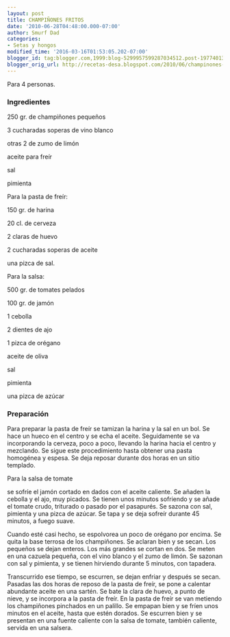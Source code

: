 ```yaml
---
layout: post
title: CHAMPIÑONES FRITOS
date: '2010-06-28T04:48:00.000-07:00'
author: Smurf Dad
categories:
- Setas y hongos
modified_time: '2016-03-16T01:53:05.202-07:00'
blogger_id: tag:blogger.com,1999:blog-5299957599287034512.post-1977401389878383028
blogger_orig_url: http://recetas-desa.blogspot.com/2010/06/champinones-fritos.html
---
```


Para 4 personas.

<h3>Ingredientes</h3>
250 gr. de champiñones pequeños

3 cucharadas soperas de vino blanco

otras 2 de zumo de limón

aceite para freír

sal

pimienta



Para la pasta de freír:

150 gr. de harina

20 cl. de cerveza

2 claras de huevo

2 cucharadas soperas de aceite

una pizca de sal.



Para la salsa:

500 gr. de tomates pelados

100 gr. de jamón

1 cebolla

2 dientes de ajo

1 pizca de orégano

aceite de oliva

sal

pimienta

una pizca de azúcar

<h3>Preparación</h3>
Para preparar la pasta de freír se tamizan la harina y la sal en un bol. Se hace un hueco en el centro y se echa el aceite. Seguidamente se va incorporando la cerveza, poco a poco, llevando la harina hacia el centro y mezclando. Se sigue este procedimiento hasta obtener una pasta homogénea y espesa. Se deja reposar durante dos horas en un sitio templado.



Para la salsa de tomate

se sofríe el jamón cortado en dados con el aceite caliente. Se añaden la cebolla y el ajo, muy picados. Se tienen unos minutos sofriendo y se añade el tomate crudo, triturado o pasado por el pasapurés. Se sazona con sal, pimienta y una pizca de azúcar. Se tapa y se deja sofreír durante 45 minutos, a fuego suave.



Cuando esté casi hecho, se espolvorea un poco de orégano por encima. Se quita la base terrosa de los champiñones. Se aclaran bien y se secan. Los pequeños se dejan enteros. Los más grandes se cortan en dos. Se meten en una cazuela pequeña, con el vino blanco y el zumo de limón. Se sazonan con sal y pimienta, y se tienen hirviendo durante 5 minutos, con tapadera.



Transcurrido ese tiempo, se escurren, se dejan enfriar y después se secan. Pasadas las dos horas de reposo de la pasta de freír, se pone a calentar abundante aceite en una sartén. Se bate la clara de huevo, a punto de nieve, y se incorpora a la pasta de freír. En la pasta de freír se van metiendo los champiñones pinchados en un palillo. Se empapan bien y se fríen unos minutos en el aceite, hasta que estén dorados. Se escurren bien y se presentan en una fuente caliente con la salsa de tomate, también caliente, servida en una salsera.